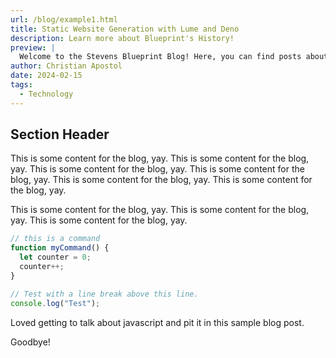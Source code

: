 ```yaml
---
url: /blog/example1.html
title: Static Website Generation with Lume and Deno
description: Learn more about Blueprint's History!
preview: |
  Welcome to the Stevens Blueprint Blog! Here, you can find posts about our projects, events, and more. We hope you enjoy reading our blog! This is the content needed to fill three lines Make sure that you're featured post occupies this much space.
author: Christian Apostol
date: 2024-02-15
tags:
  - Technology
---
```


## Section Header

This is some content for the blog, yay. This is some content for the blog, yay. This is some content for the blog, yay. This is some content for the blog, yay. This is some content for the blog, yay. This is some content for the blog, yay.

This is some content for the blog, yay. This is some content for the blog, yay. This is some content for the blog, yay.

```js
// this is a command
function myCommand() {
  let counter = 0;
  counter++;
}

// Test with a line break above this line.
console.log("Test");
```

Loved getting to talk about javascript and pit it in this sample blog post.

Goodbye!
